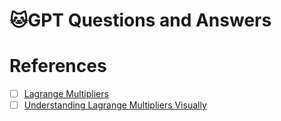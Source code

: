 # &#x1F431;GPT Questions and Answers

# References

 - [ ] [Lagrange Multipliers](https://www.youtube.com/watch?app=desktop&v=5-CUqogfPLY)
 - [ ] [Understanding Lagrange Multipliers Visually](https://www.youtube.com/watch?v=5A39Ht9Wcu0)
